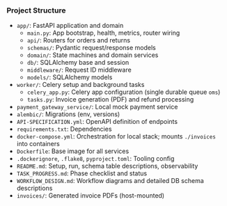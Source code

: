 ### Project Structure

- `app/`: FastAPI application and domain
  - `main.py`: App bootstrap, health, metrics, router wiring
  - `api/`: Routers for orders and returns
  - `schemas/`: Pydantic request/response models
  - `domain/`: State machines and domain services
  - `db/`: SQLAlchemy base and session
  - `middleware/`: Request ID middleware
  - `models/`: SQLAlchemy models
- `worker/`: Celery setup and background tasks
  - `celery_app.py`: Celery app configuration (single durable queue `oms`)
  - `tasks.py`: Invoice generation (PDF) and refund processing
- `payment_gateway_service/`: Local mock payment service
- `alembic/`: Migrations (env, versions)
- `API-SPECIFICATION.yml`: OpenAPI definition of endpoints
- `requirements.txt`: Dependencies
- `docker-compose.yml`: Orchestration for local stack; mounts `./invoices` into containers
- `Dockerfile`: Base image for all services
- `.dockerignore`, `.flake8`, `pyproject.toml`: Tooling config
- `README.md`: Setup, run, schema table descriptions, observability
- `TASK_PROGRESS.md`: Phase checklist and status
- `WORKFLOW_DESIGN.md`: Workflow diagrams and detailed DB schema descriptions
- `invoices/`: Generated invoice PDFs (host-mounted)
